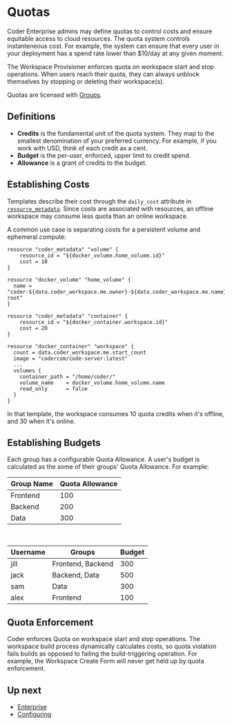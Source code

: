 # Quotas

Coder Enterprise admins may define quotas to control costs
and ensure equitable access to cloud resources. The quota system controls
instanteneous cost. For example, the system can ensure that every user in your
deployment has a spend rate lower than $10/day at any given moment.

The Workspace Provisioner enforces quota on workspace start and stop operations.
When users reach their quota, they can always unblock themselves by stopping or deleting
their workspace(s).

Quotas are licensed with [Groups](./groups.md).

## Definitions

- **Credits** is the fundamental unit of the quota system. They map to the
  smallest denomination of your preferred currency. For example, if you work with USD,
  think of each credit as a cent.
- **Budget** is the per-user, enforced, upper limit to credit spend.
- **Allowance** is a grant of credits to the budget.

## Establishing Costs

Templates describe their cost through the `daily_cost` attribute in
[`resource_metadata`](https://registry.terraform.io/providers/coder/coder/latest/docs/resources/metadata).
Since costs are associated with resources, an offline workspace may consume
less quota than an online workspace.

A common use case is separating costs for a persistent volume and ephemeral compute:

```hcl
resource "coder_metadata" "volume" {
    resource_id = "${docker_volume.home_volume.id}"
    cost = 10
}

resource "docker_volume" "home_volume" {
  name = "coder-${data.coder_workspace.me.owner}-${data.coder_workspace.me.name}-root"
}

resource "coder_metadata" "container" {
    resource_id = "${docker_container.workspace.id}"
    cost = 20
}

resource "docker_container" "workspace" {
  count = data.coder_workspace.me.start_count
  image = "codercom/code-server:latest"
  ...
  volumes {
    container_path = "/home/coder/"
    volume_name    = docker_volume.home_volume.name
    read_only      = false
  }
}
```

In that template, the workspace consumes 10 quota credits when it's offline, and
30 when it's online.

## Establishing Budgets

Each group has a configurable Quota Allowance. A user's budget is calculated as
the some of their groups' Quota Allowance. For example:

| Group Name | Quota Allowance |
| ---------- | --------------- |
| Frontend   | 100             |
| Backend    | 200             |
| Data       | 300             |

<br/>

| Username | Groups            | Budget |
| -------- | ----------------- | ------ |
| jill     | Frontend, Backend | 300    |
| jack     | Backend, Data     | 500    |
| sam      | Data              | 300    |
| alex     | Frontend          | 100    |

## Quota Enforcement

Coder enforces Quota on workspace start and stop operations. The workspace
build process dynamically calculates costs, so quota violation fails builds
as opposed to failing the build-triggering operation. For example, the Workspace
Create Form will never get held up by quota enforcement.

## Up next

- [Enterprise](../enterprise.md)
- [Configuring](./configure.md)
